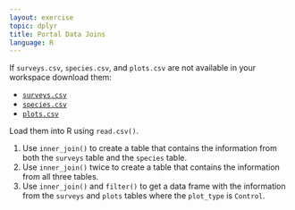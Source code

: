 ```yaml
---
layout: exercise
topic: dplyr
title: Portal Data Joins
language: R
---
```


If `surveys.csv`, `species.csv`, and `plots.csv` are not available in your workspace download them:

* [`surveys.csv`](https://ndownloader.figshare.com/files/2292172)
* [`species.csv`](https://ndownloader.figshare.com/files/3299483)
* [`plots.csv`](https://ndownloader.figshare.com/files/3299474)

Load them into R using `read.csv()`.

1. Use `inner_join()` to create a table that contains the information from both
   the `surveys` table and the `species` table.
2. Use `inner_join()` twice to create a table that contains the information from
   all three tables.
3. Use `inner_join()` and `filter()` to get a data frame with the information
   from the `surveys` and `plots` tables where the `plot_type` is `Control`.
